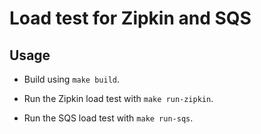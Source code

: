 # Load test for Zipkin and SQS

## Usage

* Build using `make build`.

* Run the Zipkin load test with `make run-zipkin`. 

* Run the SQS load test with `make run-sqs`.
